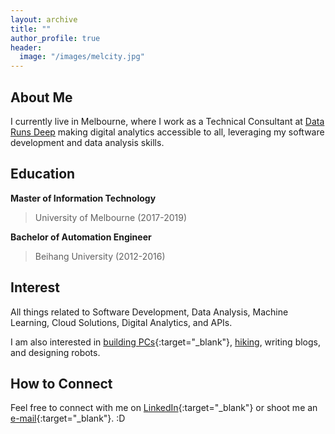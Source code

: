 ```yaml
---
layout: archive
title: ""
author_profile: true
header:
  image: "/images/melcity.jpg"
---
```


About Me
--------
I currently live in Melbourne, where I work as a Technical Consultant at [Data Runs Deep](https://datarunsdeep.com.au/) making digital analytics accessible to all, leveraging my software development and data analysis skills. 

Education
----------------------

**Master of Information Technology**   

>University of Melbourne (2017-2019)

**Bachelor of Automation Engineer**

>Beihang University (2012-2016)

Interest
----------------

All things related to Software Development, Data Analysis, Machine Learning, Cloud Solutions, Digital Analytics, and APIs. 

I am also interested in [building PCs](https://youtu.be/pK-xWLQXf1k){:target="_blank"}, [hiking](https://youtu.be/kbAjOw4U8qQ), writing blogs, and designing robots.

How to Connect
--------------
Feel free to connect with me on [LinkedIn](https://www.linkedin.com/in/ivan-bu/){:target="_blank"} or shoot me an [e-mail](mailto:IvanBuAU@gmail.com){:target="_blank"}. :D